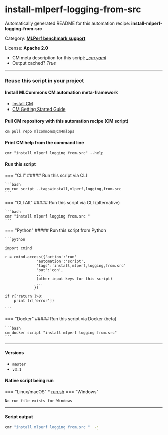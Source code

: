 # install-mlperf-logging-from-src
Automatically generated README for this automation recipe: **install-mlperf-logging-from-src**

Category: **[MLPerf benchmark support](..)**

License: **Apache 2.0**


* CM meta description for this script: *[_cm.yaml](https://github.com/mlcommons/cm4mlops/tree/main/script/install-mlperf-logging-from-src/_cm.yaml)*
* Output cached? *True*

---
### Reuse this script in your project

#### Install MLCommons CM automation meta-framework

* [Install CM](https://docs.mlcommons.org/ck/install)
* [CM Getting Started Guide](https://docs.mlcommons.org/ck/getting-started/)

#### Pull CM repository with this automation recipe (CM script)

```cm pull repo mlcommons@cm4mlops```

#### Print CM help from the command line

````cmr "install mlperf logging from.src" --help````

#### Run this script

=== "CLI"
    ##### Run this script via CLI

    ```bash
    cm run script --tags=install,mlperf,logging,from.src 
    ```
=== "CLI Alt"
    ##### Run this script via CLI (alternative)


    ```bash
    cmr "install mlperf logging from.src " 
    ```

=== "Python"
    ##### Run this script from Python


    ```python

    import cmind

    r = cmind.access({'action':'run'
                  'automation':'script',
                  'tags':'install,mlperf,logging,from.src'
                  'out':'con',
                  ...
                  (other input keys for this script)
                  ...
                 })

    if r['return']>0:
        print (r['error'])

    ```


=== "Docker"
    ##### Run this script via Docker (beta)

    ```bash
    cm docker script "install mlperf logging from.src" 
    ```
___

#### Versions
* `master`
* `v3.1`

#### Native script being run
=== "Linux/macOS"
     * [run.sh](https://github.com/mlcommons/cm4mlops/tree/main/script/install-mlperf-logging-from-src/run.sh)
=== "Windows"

    No run file exists for Windows
___
#### Script output
```bash
cmr "install mlperf logging from.src "  -j
```